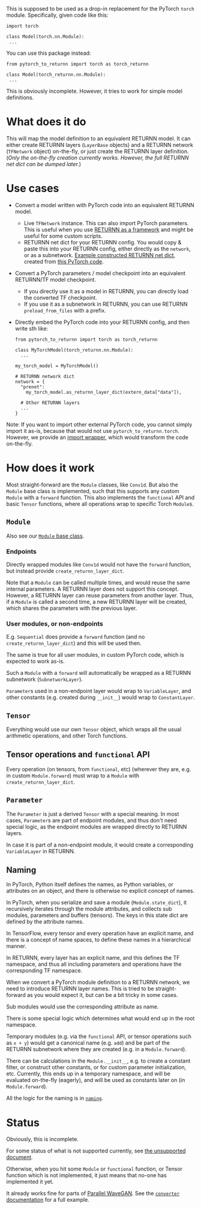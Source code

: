 This is supposed to be used as a drop-in replacement
for the PyTorch `torch` module.
Specifically, given code like this:
```
import torch

class Model(torch.nn.Module):
 ...
```
You can use this package instead:
```
from pytorch_to_returnn import torch as torch_returnn

class Model(torch_returnn.nn.Module):
 ...
```

This is obviously incomplete.
However, it tries to work for simple model definitions.


# What does it do

This will map the model definition to an equivalent RETURNN model.
It can either create RETURNN layers (`LayerBase` objects)
and a RETURNN network (`TFNetwork` object) on-the-fly,
or just create the RETURNN layer definition.
(*Only the on-the-fly creation currently works.
  However, the full RETURNN net dict can be dumped later.*)


# Use cases

* Convert a model written with PyTorch code
  into an equivalent RETURNN model.
  
  - Live `TFNetwork` instance.
    This can also import PyTorch parameters.
    This is useful when you use [RETURNN as a framework](https://returnn.readthedocs.io/en/latest/getting_started/framework.html)
    and might be useful for some custom scripts.
  - RETURNN net dict for your RETURNN config.
    You would copy & paste this into your RETURNN config,
    either directly as the `network`,
    or as a subnetwork.
    [Example constructed RETURNN net dict](https://gist.github.com/albertz/01264cfbd2dfd73a19c1e2ac40bdb16b),
    created from
    [this PyTorch code](https://github.com/albertz/import-parallel-wavegan/blob/main/pytorch_to_returnn.py).

* Convert a PyTorch parameters / model checkpoint
  into an equivalent RETURNN/TF model checkpoint.

  - If you directly use it as a model in RETURNN,
    you can directly load the converted TF checkpoint.
  - If you use it as a subnetwork in RETURNN,
    you can use RETURNN `preload_from_files` with a prefix.

* Directly embed the PyTorch code into your RETURNN config,
  and then write sth like:
  
  ```
  from pytorch_to_returnn import torch as torch_returnn
  
  class MyTorchModel(torch_returnn.nn.Module):
    ...
  
  my_torch_model = MyTorchModel() 
  
  # RETURNN network dict
  network = {
    "prenet":
      my_torch_model.as_returnn_layer_dict(extern_data["data"]),
    
    # Other RETURNN layers
    ...
  }
  ```


Note:
If you want to import other external PyTorch code,
you cannot simply import it as-is,
because that would not use `pytorch_to_returnn.torch`.
However, we provide an [import wrapper](../import_wrapper),
which would transform the code on-the-fly.


# How does it work

Most straight-forward are the `Module` classes, like `Conv1d`.
But also the `Module` base class is implemented,
such that this supports any custom `Module` with a `forward` function.
This also implements the `functional` API and basic `Tensor` functions,
where all operations wrap to specific Torch `Module`s.

## `Module`

Also see our [`Module` base class](nn/modules/module.py). 

### Endpoints

Directly wrapped modules like `Conv1d`
would not have the `forward` function,
but instead provide `create_returnn_layer_dict`.

Note that a `Module` can be called multiple times,
and would reuse the same internal parameters.
A RETURNN layer does not support this concept.
However, a RETURNN layer can reuse parameters from another layer.
Thus, if a `Module` is called a second time,
a new RETURNN layer will be created,
which shares the parameters with the previous layer.

### User modules, or non-endpoints

E.g. `Sequential` does provide a `forward` function
(and no `create_returnn_layer_dict`)
and this will be used then.

The same is true for all user modules,
in custom PyTorch code,
which is expected to work as-is.

Such a `Module` with a `forward`
will automatically be wrapped as a RETURNN subnetwork
(`SubnetworkLayer`).

`Parameter`s used in a non-endpoint layer
would wrap to `VariableLayer`,
and other constants (e.g. created during `__init__`)
would wrap to `ConstantLayer`. 

## `Tensor`

Everything would use our own `Tensor` object,
which wraps all the usual arithmetic operations,
and other Torch functions.

## Tensor operations and `functional` API

Every operation
(on tensors, from `functional`, etc)
(wherever they are, e.g. in custom `Module.forward`)
must wrap to a `Module` with `create_returnn_layer_dict`.

## `Parameter`

The `Parameter` is just a derived `Tensor` with a special meaning.
In most cases, `Parameter`s are part of endpoint modules,
and thus don't need special logic,
as the endpoint modules are wrapped directly to RETURNN layers.

In case it is part of a non-endpoint module,
it would create a corresponding `VariableLayer` in RETURNN.

## Naming

In PyTorch, Python itself defines the names, as Python variables,
or attributes on an object,
and there is otherwise no explicit concept of names.

In PyTorch, when you serialize and save a module (`Module.state_dict`),
it recursively iterates through the module attributes,
and collects sub modules, parameters and buffers (tensors).
The keys in this state dict are defined by the attribute names.

In TensorFlow, every tensor and every operation
have an explicit name,
and there is a concept of name spaces,
to define these names in a hierarchical manner.

In RETURNN, every layer has an explicit name,
and this defines the TF namespace,
and thus all including parameters and operations
have the corresponding TF namespace.

When we convert a PyTorch module definition
to a RETURNN network,
we need to introduce RETURNN layer names.
This is tried to be straight-forward as you would expect it,
but can be a bit tricky in some cases.

Sub modules would use the corresponding attribute as name.

There is some special logic which determines
what would end up in the root namespace.

Temporary modules
(e.g. via the `functional` API, or tensor operations such as `x + y`)
would get a canonical name (e.g. `add`)
and be part of the RETURNN subnetwork
where they are created
(e.g. in a `Module.forward`).

There can be calculations in the `Module.__init__`,
e.g. to create a constant filter, or construct other constants,
or for custom parameter initialization, etc.
Currently, this ends up in a temporary namespace,
and will be evaluated on-the-fly (eagerly),
and will be used as constants later on (in `Module.forward`).

All the logic for the naming
is in [`naming`](../naming).


# Status

Obviously, this is incomplete.

For some status of what is not supported currently,
see [the unsupported document](../../Unsupported.md).

Otherwise, when you hit some `Module`
or `functional` function, or Tensor function
which is not implemented,
it just means that no-one has implemented it yet.

It already works fine for parts of [Parallel WaveGAN](https://github.com/kan-bayashi/ParallelWaveGAN).
See the [`converter` documentation](../converter) for a full example.
